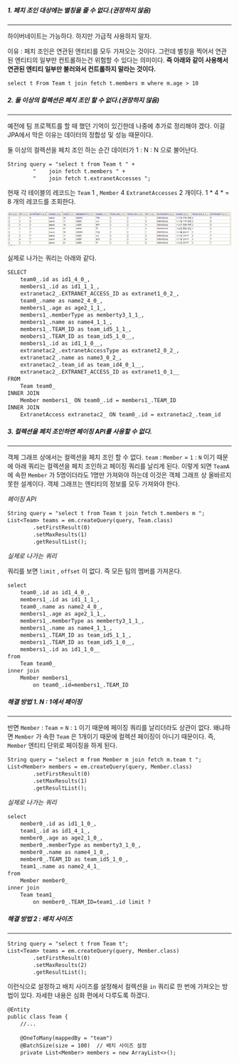 
#####  **1. 페치 조인 대상에는 별칭을 줄 수 없다.(권장하지 않음)**
---
하이버네이트는 가능하다. 하지만 가급적 사용하지 말자.

이유 : 페치 조인은 연관된 엔티티를 모두 가져오는 것이다. 그런데 별칭을 찍어서 연관된 엔티티의 일부만 컨트롤하는건 위험할 수 있다는 의미이다. **즉 아래와 같이 사용해서 연관된 엔티티 일부만 불러와서 컨트롤하지 말라는 것이다.**

```
select t From Team t join fetch t.members m where m.age > 10
```


##### 2. 둘 이상의 컬렉션은 페치 조인 할 수 없다.(권장하지 않음)
---

예전에 팀 프로젝트를 할 때 했던 기억이 있긴한데 나중에 추가로 정리해야 겠다. 이걸 JPA에서 막은 이유는 데이터의 정합성 및 성능 때문이다.

둘 이상의 컬렉션을 페치 조인 하는 순간 데이터가 1 : N : N 으로 불어난다. 

```
String query = "select t from Team t " +  
        "    join fetch t.members " +  
        "    join fetch t.extranetAccesses ";
```

현재 각 테이블의 레코드는 `Team` 1 , `Member` 4  `ExtranetAccesses`
2 개이다. 1 * 4 * = 8 개의 레코드를 조회한다. 

![[Pasted image 20231104114408.png]](../images/Pasted%20image%2020231104114408.png)

실제로 나가는 쿼리는 아래와 같다.
```
SELECT
    team0_.id as id1_4_0_,
    members1_.id as id1_1_1_,
    extranetac2_.EXTRANET_ACCESS_ID as extranet1_0_2_,
    team0_.name as name2_4_0_,
    members1_.age as age2_1_1_,
    members1_.memberType as memberty3_1_1_,
    members1_.name as name4_1_1_,
    members1_.TEAM_ID as team_id5_1_1_,
    members1_.TEAM_ID as team_id5_1_0__,
    members1_.id as id1_1_0__,
    extranetac2_.extranetAccessType as extranet2_0_2_,
    extranetac2_.name as name3_0_2_,
    extranetac2_.team_id as team_id4_0_1__,
    extranetac2_.EXTRANET_ACCESS_ID as extranet1_0_1__
FROM
    Team team0_
INNER JOIN
    Member members1_ ON team0_.id = members1_.TEAM_ID
INNER JOIN
    ExtranetAccess extranetac2_ ON team0_.id = extranetac2_.team_id

```


##### 3. 컬렉션을 페치 조인하면 페이징 API를 사용할 수 없다.
---

객체 그래프 상에서는 컬렉션을 페치 조인 할 수 없다. `team` : `Member` = `1` : `N`  이기 때문에 아래 쿼리는 컬렉션을 페치 조인하고 페이징 쿼리를 날리게 된다. 이렇게 되면  `TeamA` 에 속한 `Member` 가 5명이더라도 1명만 가져와야 하는데 이것은 객체 그래프 상 올바르지 못한 설계이다. 객체 그래프는 엔티티의 정보를 모두 가져와야 한다.

*페이징 API*

```
String query = "select t from Team t join fetch t.members m ";  
List<Team> teams = em.createQuery(query, Team.class)  
        .setFirstResult(0)  
        .setMaxResults(1)  
        .getResultList();
```


*실제로 나가는 쿼리*

쿼리를 보면 `limit` , `offset` 이 없다. 즉 모든 팀의 멤버를 가져온다.

```
select
	team0_.id as id1_4_0_,
	members1_.id as id1_1_1_,
	team0_.name as name2_4_0_,
	members1_.age as age2_1_1_,
	members1_.memberType as memberty3_1_1_,
	members1_.name as name4_1_1_,
	members1_.TEAM_ID as team_id5_1_1_,
	members1_.TEAM_ID as team_id5_1_0__,
	members1_.id as id1_1_0__ 
from
	Team team0_ 
inner join
	Member members1_ 
		on team0_.id=members1_.TEAM_ID
```


##### 해결 방법 1. N : 1에서 페이징
---

반면 `Member` : `Team` = `N` : `1` 이기 때문에 페이징 쿼리를 날리더라도 상관이 없다. 왜냐하면 `Member` 가 속한 `Team` 은 1개이기 때문에 컬렉션 페이징이 아니기 때문이다. 즉, `Member` 엔티티 단위로 페이징을 하게 된다.

```
String query = "select m from Member m join fetch m.team t ";  
List<Member> members = em.createQuery(query, Member.class)  
        .setFirstResult(0)  
        .setMaxResults(1)  
        .getResultList();
```


*실제로 나가는 쿼리*

```
select
	member0_.id as id1_1_0_,
	team1_.id as id1_4_1_,
	member0_.age as age2_1_0_,
	member0_.memberType as memberty3_1_0_,
	member0_.name as name4_1_0_,
	member0_.TEAM_ID as team_id5_1_0_,
	team1_.name as name2_4_1_ 
from
	Member member0_ 
inner join
	Team team1_ 
		on member0_.TEAM_ID=team1_.id limit ?
```


##### 해결 방법 2 : 배치 사이즈
---

```
String query = "select t from Team t";  
List<Team> teams = em.createQuery(query, Member.class)  
        .setFirstResult(0)  
        .setMaxResults(2)  
        .getResultList();
```

이런식으로 설정하고 배치 사이즈를 설정해서 컬렉션을 `in` 쿼리로 한 번에 가져오는 방법이 있다.
자세한 내용은 심화 편에서 다루도록 하겠다.

```
@Entity
public class Team {  
	//...
	
    @OneToMany(mappedBy = "team")  
    @BatchSize(size = 100)  // 배치 사이즈 설정
    private List<Member> members = new ArrayList<>();
```

